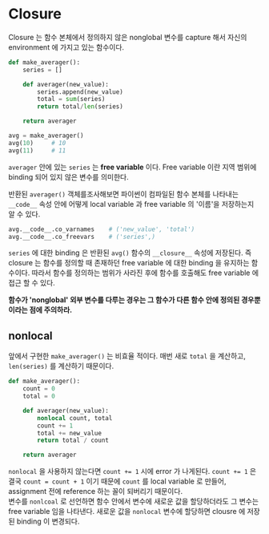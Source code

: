 # Closure

Closure 는 함수 본체에서 정의하지 않은 nonglobal 변수를 capture 해서 
자신의 environment 에 가지고 있는 함수이다.

```python
def make_averager():
    series = []

    def averager(new_value):
        series.append(new_value)
        total = sum(series)
        return total/len(series)

    return averager

avg = make_averager()
avg(10)     # 10
avg(11)     # 11
```

`averager` 안에 있는 `series` 는 **free variable** 이다. Free variable 이란 
지역 범위에 binding 되어 있지 않은 변수를 의미한다. 

반환된 `averager()` 객체를조사해보면 파이썬이 컴파일된 함수 본체를 나타내는 
`__code__` 속성 안에 어떻게 local variable 과 free variable 의 '이름'을 
저장하는지 알 수 있다.

```python
avg.__code__.co_varnames    # ('new_value', 'total')
avg.__code__.co_freevars    # ('series',)
```

`series` 에 대한 binding 은 반환된 `avg()` 함수의 `__closure__` 속성에 저장된다. 
즉 closure 는 함수를 정의할 때 존재하던 free variable 에 대한 binding 을 
유지하는 함수이다. 따라서 함수를 정의하는 범위가 사라진 후에 함수를 호출해도 
free variable 에 접근 할 수 있다.

**함수가 'nonglobal' 외부 변수를 다루는 경우는 그 함수가 다른 함수 안에 
정의된 경우뿐이라는 점에 주의하라.**

## nonlocal

앞에서 구현한 `make_averager()` 는 비효율 적이다. 매번 새로 `total` 을 계산하고, 
`len(series)` 를 계산하기 때문이다.

```python
def make_averager():
    count = 0
    total = 0

    def averager(new_value):
        nonlocal count, total
        count += 1
        total += new_value
        return total / count

    return averager
```

`nonlocal` 을 사용하지 않는다면 `count += 1` 시에 error 가 나게된다. 
`count += 1` 은 결국 `count = count + 1` 이기 때문에 `count` 를 
local variable 로 만들어, assignment 전에 reference 하는 꼴이 되버리기 
때문이다.  
변수를 `nonlcoal` 로 선언하면 함수 안에서 변수에 새로운 값을 할당하더라도 
그 변수는 free variable 임을 나타낸다. 새로운 값을 `nonlocal` 변수에 할당하면 
clousre 에 저장된 binding 이 변경되다.
